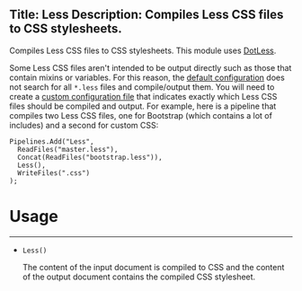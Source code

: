 Title: Less
Description: Compiles Less CSS files to CSS stylesheets.
---
Compiles Less CSS files to CSS stylesheets. This module uses [DotLess](http://www.dotlesscss.org/).

Some Less CSS files aren't intended to be output directly such as those that contain mixins or variables. For this reason, the [default configuration](/getting-started/defaults) does not search for all `*.less` files and compile/output them. You will need to create a [custom configuration file](/getting-started/configuration) that indicates exactly which Less CSS files should be compiled and output. For example, here is a pipeline that compiles two Less CSS files, one for Bootstrap (which contains a lot of includes) and a second for custom CSS:

```
Pipelines.Add("Less",
  ReadFiles("master.less"),
  Concat(ReadFiles("bootstrap.less")),
  Less(),
  WriteFiles(".css")
);
```

# Usage
---
  - `Less()`
  
    The content of the input document is compiled to CSS and the content of the output document contains the compiled CSS stylesheet.